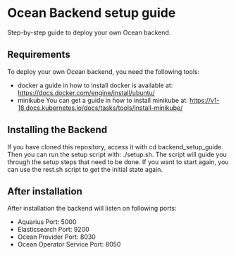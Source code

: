 # Ocean Backend setup guide
Step-by-step guide to deploy your own Ocean backend.
## Requirements
To deploy your own Ocean backend, you need the following tools:
- docker a guide in how to install docker is available at: https://docs.docker.com/engine/install/ubuntu/
- minikube You can get a guide in how to install minikube at: https://v1-18.docs.kubernetes.io/docs/tasks/tools/install-minikube/
## Installing the Backend
If you have cloned this repository, access it with cd backend_setup_guide.
Then you can run the setup script with: ./setup.sh.
The script will guide you through the setup steps that need to be done.
If you want to start again, you can use the rest.sh script to get the initial state again.
## After installation
After installation the backend will listen on following ports:
- Aquarius Port:                5000
- Elasticsearch Port:           9200
- Ocean Provider Port:          8030
- Ocean Operator Service Port:  8050
